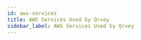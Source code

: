 ```yaml
---
id: aws-services
title: AWS Services Used by Qrvey
sidebar_label: AWS Services Used by Qrvey
---
```


<div style={{textAlign: "justify"}}>

 
</div>